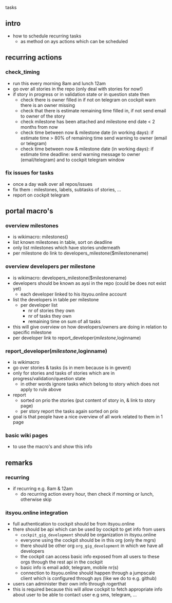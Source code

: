  tasks

## intro

 - how to schedule recurring tasks
     - as method on ays actions which can be scheduled

## recurring actions

### check_timing

 - run this every morning 8am and lunch 12am
 - go over all stories in the repo (only deal with stories for now!)
 - if story in progress or in validation state or in question state then
     - check there is owner filled in if not on telegram on cockpit warn there is an owner missing
     - check that there is estimate remaining time filled in, if not send email to owner of the story
     - check milestone has been attached and milestone end date < 2 months from now
     - check time between now & milestone date (in working days): if estimate time > 80% of remaining time send warning to owner (email or telegram)
     - check time between now & milestone date (in working days): if estimate time deadline: send warning message to owner (email/telegram) and to cockpit telegram window

### fix issues for tasks

 - once a day walk over all repos/issues
 - fix them : milestones, labels, subtasks of stories, ...
 - report on cockpit telegram

## portal macro's

### overview milestones

 - is wikimacro: milestones()
 - list known milestones in table, sort on deadline
 - only list milestones which have stories underneath
 - per milestone do link to developers_milestone($milestonename)

### overview developers per milestone

 - is wikimacro: developers_milestone($milestonename)
 - developers should be known as aysi in the repo (could be does not exist yet)
     - each developer linked to his itsyou.online account
 - list the developers in table per milestone
     - per developer list
         - nr of stories they own
         - nr of tasks they own
         - remaining time on sum of all tasks
 - this will give overview on how developers/owners are doing in relation to specific milestone
 - per developer link to report_developer($milestone,$loginname)

### report_developer($milestone,$loginname)

 - is wikimacro
 - go over stories & tasks (is in mem because is in gevent)
 - only for stories and tasks of stories which are in progress/validation/question state
     - in other words ignore tasks which belong to story which does not apply to rule above
 - report
     - sorted on prio the stories (put content of story in, & link to story page)
     - per story report the tasks again sorted on prio
 - goal is that people have a nice overview of all work related to them in 1 page

### basic wiki pages

 - to use the macro's and show this info

## remarks

### recurring

 - if recurring e.g. 8am & 12am
     - do recurring action every hour, then check if morning or lunch, otherwise skip

### itsyou.online integration

 - full authentication to cockpit should be from itsyou.online
 - there should be api which can be used by cockpit to get info from users
     - ```cockpit_gig_development``` should be organization in itsyou.online
     - everyone using the cockpit should be in this org (only the mgrs)
     - there should be other org ```org_gig_development``` in which we have all developers
     - the cockpit can access basic info exposed from all users to these orgs through the rest api in the cockpit
     - basic info is email addr, telegram, mobile nr(s)
     - connection to itsyou.online should happen through a jumpscale client which is configured through ays (like we do to e.g. github)
 - users can administer their own info through rogerthat
 - this is required because this will allow cockpit to fetch appropriate info about user to be able to contact user e.g sms, telegram, ...
